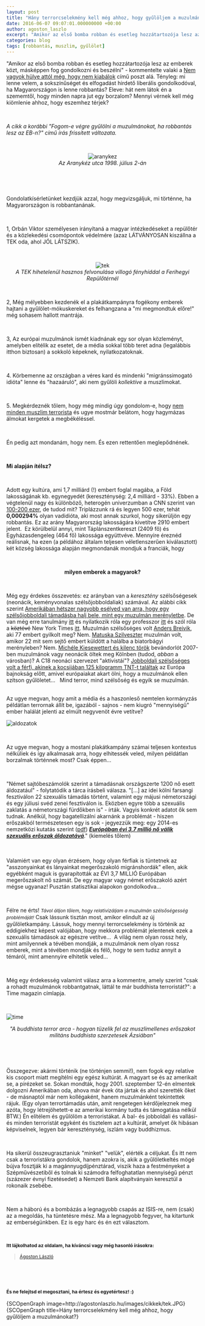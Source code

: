 ```yaml
---
layout: post
title: "Hány terrorcselekmény kell még ahhoz, hogy gyűlöljem a muzulmánokat?"
date: 2016-06-07 09:07:01.000000000 +00:00
author: agoston_laszlo
excerpt: "Amikor az első bomba robban és esetleg hozzátartozója lesz az emberek közt, másképpen fog gondolkozni és beszélni - kommentelte valaki a Nem vagyok hülye attól még, hogy nem kiabálok című poszt alá. Tényleg: mi lenne velem, a sokszínűséget és elfogadást hirdető liberális gondolkodóval, ha Magyarországon is lenne robbantás?"
categories: blog
tags: [robbantás, muszlim, gyűlölet]
---
```

<p>"Amikor az első bomba robban és esetleg hozzátartozója lesz az emberek közt, másképpen fog gondolkozni és beszélni" - kommentelte valaki a&nbsp;<a href="http://agostonlaszlo.hu/hu/blog/70-nem-vagyok-hulye-attol-meg-hogy-nem-kiabalok" target="_blank">Nem vagyok hülye attól még, hogy nem kiabálok</a> című poszt alá. Tényleg: mi lenne velem, a sokszínűséget és elfogadást hirdető liberális gondolkodóval, ha Magyarországon is lenne robbantás? Eleve: hát nem látok én a szememtől, hogy minden napra jut egy borzalom? Mennyi vérnek kell még kiömlenie ahhoz, hogy eszemhez térjek?</p>
<p>&nbsp;</p>
<p><em>A cikk a korábbi "Fogom-e végre gyűlölni a muzulmánokat, ha robbantás lesz az EB-n?" című írás frissített változata.</em></p>
<p>&nbsp;</p>
<p style="text-align: center;"><img src="http://agostonlaszlo.hu/images/cikkek/aranykez.jpg" alt="aranykez" /><br /><em>Az Aranykéz utca 1998. július 2-án</em></p>
<p>&nbsp;</p>

<p>&nbsp;</p>
<p>Gondolatkísérletünket kezdjük azzal, hogy megvizsgáljuk, mi történne, ha Magyarországon is robbantanának.</p>
<p>&nbsp;</p>
<p>1, Orbán Viktor személyesen irányítaná a magyar intézkedéseket a repülőtér és a közlekedési csomópontok védelmére (azaz LÁTVÁNYOSAN kiszállna a TEK oda, ahol JÓL LÁTSZIK).</p>
<p>&nbsp;</p>
<p style="text-align: center;"><img src="http://agostonlaszlo.hu/images/cikkek/tek.JPG" alt="tek" /><br /><em>A TEK hihetelenül hasznos felvonulása villogó fényhíddal a Ferihegyi Repülőtérnél</em></p>
<p>&nbsp;</p>
<p>2, Még mélyebben kezdenék el a plakátkampányra fogékony emberek hajtani a gyűlölet-mókuskereket és felhangzana a "mi megmondtuk előre!" még sohasem hallott mantrája.</p>
<p>&nbsp;</p>
<p>3, Az európai muzulmánok ismét kiadnának egy sor olyan közleményt, amelyben elítélik az esetet, de a média sokkal több teret adna (legalábbis itthon biztosan) a sokkoló képeknek, nyilatkozatoknak.</p>
<p>&nbsp;</p>
<p>4. Körbemenne az országban a véres kard és mindenki "migránssimogató idióta" lenne és "hazaáruló", aki nem gyűlöli <em>kollektíve</em> a muszlimokat.</p>
<p>&nbsp;</p>
<p>5. Megkérdeznék tőlem, hogy még mindig úgy gondolom-e, hogy <a href="https://www.facebook.com/agostonlaszloartist/videos/816269201810513/" target="_blank">nem minden muszlim terrorista</a> és ugye mostmár belátom, hogy hagymázas álmokat kergetek a megbékéléssel.</p>
<p>&nbsp;</p>
<p>Én pedig azt mondanám, hogy nem. És ezen rettentően meglepődnének.</p>
<p>&nbsp;</p>
<p><strong>Mi alapján ítélsz?&nbsp;</strong></p>
<p>&nbsp;</p>
<p>Adott egy kultúra, ami 1,7 milliárd (!) embert foglal magába, a Föld lakosságának kb. egynegyedét (kereszténység: 2,4 milliárd - 33%). Ebben a végtelenül nagy és különböző, heterogén univerzumban a CNN szerint van <a href="http://edition.cnn.com/2014/09/26/opinion/bergen-schneider-how-many-jihadists/" target="_blank">100-200 ezer</a>, de tudod mit? Triplázzunk rá és legyen 500 ezer, tehát <strong>0,000294%</strong>&nbsp;olyan vadidióta, aki most annak szurkol, hogy sikerüljön egy robbantás. Ez az arány Magyarország lakosságára kivetítve 2910 embert jelent. &nbsp;Ez körülbelül annyi, mint Táplánszentkereszt (2409 fő) és Egyházasdengeleg (464 fő) lakossága együttvéve. Mennyire éreznéd reálisnak, ha ezen (a példához általam teljesen véletlenszerűen kiválasztott) két község lakossága alapján megmondanák mondjuk a franciák, hogy</p>
<p>&nbsp;</p>
<p style="text-align: center;"><strong>milyen emberek a magyarok?</strong></p>
<p>&nbsp;</p>
<p>Még egy érdekes összevetés: ez arányban van a <em>keresztény</em> szélsőségesek (neonácik, keményvonalas szélsőjobboldaliak) számával. Az alábbi cikk szerint <a href="http://thinkprogress.org/justice/2015/11/30/3725562/you-are-more-than-7-times-as-likely-to-be-killed-by-a-right-wing-extemist-than-by-muslim-terrorists/" target="_blank">Amerikában hétszer nagyobb esélyed van arra, hogy egy szélsőjobboldali támadásba halj bele, mint egy muzulmán merényletbe</a>. De van még erre tanulmány <a href="http://time.com/3934980/right-wing-extremists-white-terrorism-islamist-jihadi-dangerous/" target="_blank">itt</a> és nyilatkozik róla egy professzor&nbsp;<a href="http://www.thecollegefix.com/post/25885/" target="_blank">itt</a> és szól róla a <span style="text-decoration: line-through;">köztévé</span> New York Times&nbsp;<a href="http://www.nytimes.com/2015/06/25/us/tally-of-attacks-in-us-challenges-perceptions-of-top-terror-threat.html?_r=0" target="_blank">itt</a>. Muzulmán szélsőséges volt <a href="https://hu.wikipedia.org/wiki/Anders_Behring_Breivik" target="_blank">Anders Breivik</a>, aki 77 embert gyilkolt meg? Nem. <a href="https://hu.wikipedia.org/wiki/Matuska_Szilveszter" target="_blank">Matuska Szilveszter</a> muzulmán volt, amikor 22 mit sem sejtő embert küldött a halálba a biatorbágyi merényleben? Nem.&nbsp;<a href="https://en.wikipedia.org/wiki/Murder_of_Mich%C3%A9le_Kiesewetter" target="_blank">Michéle Kiesewettert és kilenc török</a> bevándorlót 2007-ben muzulmánok vagy neonácik öltek meg Kölnben (tudod, <em>abban</em> a városban)? A C18 neonáci szervezet "aktivistái"?&nbsp;<a href="http://www.theguardian.com/world/2016/jun/06/ukraine-detained-french-citizen-plotting-euro-2016-attacks" target="_blank">Jobboldali szélsőséges volt a férfi, akinek a kocsijában 125 kilogramm TNT-t találtak</a>&nbsp;az Európa bajnokság előtt, amivel európaiakat akart ölni, hogy a muzulmánok ellen szítson gyűlöletet... &nbsp; Mind terror, mind szélsőség és egyik se muzulmán.<br /><br /></p>
<p>Az ugye megvan, hogy amit a média és a haszonleső nemtelen kormányzás példátlan terrornak állít be, igazából - sajnos - nem kiugró "mennyiségű" ember halálát jelenti az elmúlt negyvenöt évre vetítve?</p>
<p><img src="http://agostonlaszlo.hu/images/cikkek/aldozatok.jpg" alt="aldozatok" style="display: block; margin-left: auto; margin-right: auto;" /></p>
<p>&nbsp;</p>
<p>Az ugye megvan, hogy a mostani plakátkampány számai teljesen kontextus nélküliek és így alkalmasak arra, hogy elhitessék veled, milyen példátlan borzalmak történnek most? Csak éppen...</p>
<p>&nbsp;</p>
<p>"Német sajtóbeszámolók szerint a támadásnak országszerte 1200 nő esett áldozatául" - folytatódik a tárca írásbeli válasza. "[...] az idei kölni farsangi fesztiválon 22 szexuális támadás történt, valamint egy májusi németországi és egy júliusi svéd zenei fesztiválon is. Eközben egyre több a szexuális zaklatás a németországi fürdőkben is" - írták. Vagyis konkrét adatot ők sem tudnak. Anélkül, hogy bagatellizálni akarnánk a problémát - hiszen erőszakból természetesen egy is sok - jegyezzük meg: egy 2014-es nemzetközi kutatás szerint (<a href="http://fra.europa.eu/sites/default/files/fra-2014-vaw-survey-factsheet_hu.pdf" target="_blank">pdf</a>) <span style="text-decoration: underline;"><em><strong>Európában évi 3,7 millió nő válik szexuális erőszak áldozatává</strong></em></span>." (kiemelés tőlem)<br /><br /><br /></p>
<p>Valamiért van egy olyan érzésem, hogy olyan férfiak is tüntetnek az "asszonyainkat és lányainkat megerőszakoló migránshordák"&nbsp;ellen, akik egyébként maguk is gyarapították az ÉVI 3,7 MILLIÓ Európában megerőszakolt nő számát. De egy magyar vagy német erőszakoló azért mégse ugyanaz! Pusztán statisztikai alapokon gondolkodva...</p>
<p>&nbsp;</p>
<p>Félre ne érts! <em style="font-size: 12.16px; line-height: 1.3em;">Távol álljon tőlem, hogy relativizáljam a muzulmán szélsőségesség problémáját!</em> Csak lássunk tisztán most, amikor elindult az új gyűlöletkampány. Lássuk, hogy mennyi terrorcselekmény is történik az eddigiekhez képest valójában, hogy mekkora problémát jelentenek ezek a szexuális támadások az egészre vetítve... &nbsp;A világ nem olyan rossz hely, mint amilyennek a tévében mondják, a muzulmánok nem olyan rossz emberek, mint a tévében mondják és félő, hogy te sem tudsz annyit a témáról, mint amennyire elhitetik veled...</p>
<p>&nbsp;</p>
<p>Még egy érdekesség valamint válasz arra a kommentre, amely szerint "csak a rohadt muzulmánok robbantgatnak, láttál te már buddhista terroristát?": a Time magazin címlapja.</p>
<p>&nbsp;</p>
<p><img src="http://agostonlaszlo.hu/images/cikkek/time.jpg" alt="time" /></p>
<p style="text-align: center;"><em>"A buddhista terror arca - hogyan tüzelik fel az muszlimellenes erőszakot militáns buddhista szerzetesek Ázsiában"</em></p>
<p>&nbsp;</p>
<p>&nbsp;</p>
<p>Összegezve: akármi történik (ne történjen semmi!), nem fogok egy relatíve kis csoport miatt megítélni egy egész kultúrát. A magyart se és az amerikait se, a pirézeket se. Sokan mondták, hogy 2001. szeptember 12-én elmentek dolgozni Amerikában oda, ahova már évek óta jártak és ahol szerették őket - de másnaptól már nem kollégaként, hanem muzulmánként tekintettek rájuk. (Egy olyan terrortámadás után, amit rengetegen kérdőjeleznek meg azóta, hogy létrejöhetett-e az amerikai kormány tudta és támogatása nélkül BTW.) Én elítélem és gyűlölöm a terroristákat. A bal- és jobboldali és vallási- és minden terroristát egyként és tisztelem azt a kultúrát, amelyet ők hibásan képviselnek, legyen bár kereszténység, iszlám vagy buddhizmus.</p>
<p>&nbsp;</p>
<p>Ha sikerül összeugrasztaniuk "minket" "velük", elérték a céljukat. És itt nem csak a terroristákra gondolok, hanem azokra is, akik a gyűlöletkeltés mögé bújva fosztják ki a magánnyugdíjpénztárad, viszik haza a festményeket a Szépművészetiből és tolnak ki számodra felfoghatatlan mennyiségű pénzt (százezer évnyi fizetésedet) a Nemzeti Bank alapítványain keresztül a rokonaik zsebébe.</p>
<p>&nbsp;</p>
<p>Nem a háború és a bombázás a legnagyobb csapás az ISIS-re, nem (csak) az a megoldás, ha tüntetésre mész. Ma a legnagyobb fegyver, ha kitartunk az emberségünkben. Ez is egy harc és én ezt választom.</p>
<p>&nbsp;</p>
<p><strong style="font-size: 12.16px; line-height: 15.808px;">Itt lájkolhatod az oldalam, ha kíváncsi vagy még hasonló írásokra:</strong></p>
<div class="fb-page" style="font-size: 12.16px; line-height: 15.808px;" data-href="https://www.facebook.com/agostonlaszloartist" data-width="250" data-height="100" data-small-header="false" data-adapt-container-width="false" data-hide-cover="true" data-show-facepile="false">
<div class="fb-xfbml-parse-ignore">
<blockquote cite="https://www.facebook.com/agostonlaszloartist"><a href="https://www.facebook.com/agostonlaszloartist">Ágoston László</a></blockquote>
</div>
</div>
<p>&nbsp;</p>
<p>&nbsp;</p>
<p style="font-size: 12.16px; line-height: 15.808px;"><strong>És ne felejtsd el megosztani, ha értesz és egyetértesz! :)</strong></p>
<p>{SCOpenGraph image=http://agostonlaszlo.hu/images/cikkek/tek.JPG} {SCOpenGraph title=Hány terrorcselekmény kell még ahhoz, hogy gyűlöljem a muzulmánokat?}</p>

